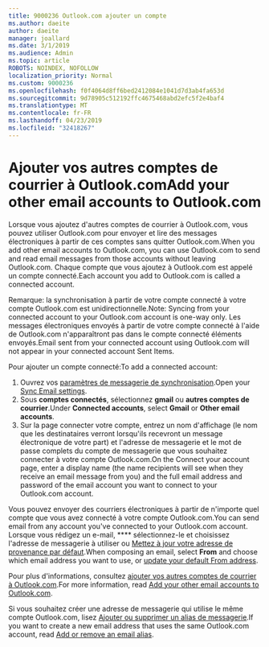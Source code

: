 ```yaml
---
title: 9000236 Outlook.com ajouter un compte
ms.author: daeite
author: daeite
manager: joallard
ms.date: 3/1/2019
ms.audience: Admin
ms.topic: article
ROBOTS: NOINDEX, NOFOLLOW
localization_priority: Normal
ms.custom: 9000236
ms.openlocfilehash: f0f4064d8ff6bed2412084e1041d7d3ab4fa653d
ms.sourcegitcommit: 9d78905c512192ffc4675468abd2efc5f2e4baf4
ms.translationtype: MT
ms.contentlocale: fr-FR
ms.lasthandoff: 04/23/2019
ms.locfileid: "32418267"
---
```

# <a name="add-your-other-email-accounts-to-outlookcom"></a><span data-ttu-id="5133f-102">Ajouter vos autres comptes de courrier à Outlook.com</span><span class="sxs-lookup"><span data-stu-id="5133f-102">Add your other email accounts to Outlook.com</span></span>

<span data-ttu-id="5133f-103">Lorsque vous ajoutez d'autres comptes de courrier à Outlook.com, vous pouvez utiliser Outlook.com pour envoyer et lire des messages électroniques à partir de ces comptes sans quitter Outlook.com.</span><span class="sxs-lookup"><span data-stu-id="5133f-103">When you add other email accounts to Outlook.com, you can use Outlook.com to send and read email messages from those accounts without leaving Outlook.com.</span></span> <span data-ttu-id="5133f-104">Chaque compte que vous ajoutez à Outlook.com est appelé un compte connecté.</span><span class="sxs-lookup"><span data-stu-id="5133f-104">Each account you add to Outlook.com is called a connected account.</span></span>

<span data-ttu-id="5133f-105">Remarque: la synchronisation à partir de votre compte connecté à votre compte Outlook.com est unidirectionnelle.</span><span class="sxs-lookup"><span data-stu-id="5133f-105">Note: Syncing from your connected account to your Outlook.com account is one-way only.</span></span> <span data-ttu-id="5133f-106">Les messages électroniques envoyés à partir de votre compte connecté à l'aide de Outlook.com n'apparaîtront pas dans le compte connecté éléments envoyés.</span><span class="sxs-lookup"><span data-stu-id="5133f-106">Email sent from your connected account using Outlook.com will not appear in your connected account Sent Items.</span></span>

<span data-ttu-id="5133f-107">Pour ajouter un compte connecté:</span><span class="sxs-lookup"><span data-stu-id="5133f-107">To add a connected account:</span></span>

1. <span data-ttu-id="5133f-108">Ouvrez vos [paramètres de messagerie de synchronisation](https://go.microsoft.com/fwlink/?linkid=875264).</span><span class="sxs-lookup"><span data-stu-id="5133f-108">Open your [Sync Email settings](https://go.microsoft.com/fwlink/?linkid=875264).</span></span>
2. <span data-ttu-id="5133f-109">Sous **comptes connectés**, sélectionnez **gmail** ou **autres comptes de courrier**.</span><span class="sxs-lookup"><span data-stu-id="5133f-109">Under **Connected accounts**, select **Gmail** or **Other email accounts**.</span></span>
3. <span data-ttu-id="5133f-110">Sur la page connecter votre compte, entrez un nom d'affichage (le nom que les destinataires verront lorsqu'ils recevront un message électronique de votre part) et l'adresse de messagerie et le mot de passe complets du compte de messagerie que vous souhaitez connecter à votre compte Outlook.com.</span><span class="sxs-lookup"><span data-stu-id="5133f-110">On the Connect your account page, enter a display name (the name recipients will see when they receive an email message from you) and the full email address and password of the email account you want to connect to your Outlook.com account.</span></span>

<span data-ttu-id="5133f-111">Vous pouvez envoyer des courriers électroniques à partir de n'importe quel compte que vous avez connecté à votre compte Outlook.com.</span><span class="sxs-lookup"><span data-stu-id="5133f-111">You can send email from any account you've connected to your Outlook.com account.</span></span> <span data-ttu-id="5133f-112">Lorsque vous rédigez un e-mail, \*\*\*\* sélectionnez-le et choisissez l'adresse de messagerie à utiliser ou [Mettez à jour votre adresse de provenance par défaut](https://go.microsoft.com/fwlink/?linkid=875264).</span><span class="sxs-lookup"><span data-stu-id="5133f-112">When composing an email, select **From** and choose which email address you want to use, or [update your default From address](https://go.microsoft.com/fwlink/?linkid=875264).</span></span>

<span data-ttu-id="5133f-113">Pour plus d'informations, consultez [ajouter vos autres comptes de courrier à Outlook.com](https://support.office.com/article/c5224df4-5885-4e79-91ba-523aa743f0ba).</span><span class="sxs-lookup"><span data-stu-id="5133f-113">For more information, read [Add your other email accounts to Outlook.com](https://support.office.com/article/c5224df4-5885-4e79-91ba-523aa743f0ba).</span></span>

<span data-ttu-id="5133f-114">Si vous souhaitez créer une adresse de messagerie qui utilise le même compte Outlook.com, lisez [Ajouter ou supprimer un alias de messagerie](https://support.office.com/article/459b1989-356d-40fa-a689-8f285b13f1f2).</span><span class="sxs-lookup"><span data-stu-id="5133f-114">If you want to create a new email address that uses the same Outlook.com account, read [Add or remove an email alias](https://support.office.com/article/459b1989-356d-40fa-a689-8f285b13f1f2).</span></span>